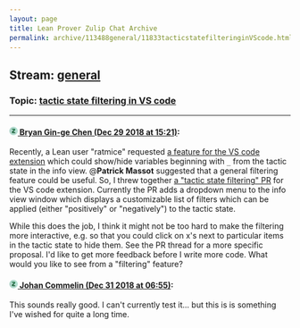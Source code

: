 ```yaml
---
layout: page
title: Lean Prover Zulip Chat Archive 
permalink: archive/113488general/11833tacticstatefilteringinVScode.html
---
```


## Stream: [general](index.html)
### Topic: [tactic state filtering in VS code](11833tacticstatefilteringinVScode.html)

---

#### [![Click to go to Zulip](../../assets/img/zulip2.png) Bryan Gin-ge Chen (Dec 29 2018 at 15:21)](https://leanprover.zulipchat.com/#narrow/stream/113488-general/topic/tactic%20state%20filtering%20in%20VS%20code/near/152706091):
Recently, a Lean user "ratmice" requested [a feature for the VS code extension](https://github.com/leanprover/vscode-lean/issues/100) which could show/hide variables beginning with `_` from the tactic state in the info view. @**Patrick Massot** suggested that a general filtering feature could be useful. So, I threw together [a "tactic state filtering" PR](https://github.com/leanprover/vscode-lean/pull/101) for the VS code extension. Currently the PR adds a dropdown menu to the info view window which displays a customizable list of filters which can be applied (either "positively" or "negatively") to the tactic state. 

While this does the job, I think it might not be too hard to make the filtering more interactive, e.g. so that you could click on x's next to particular items in the tactic state to hide them. See the PR thread for a more specific proposal. I'd like to get more feedback before I write more code. What would you like to see from a "filtering" feature?

#### [![Click to go to Zulip](../../assets/img/zulip2.png) Johan Commelin (Dec 31 2018 at 06:55)](https://leanprover.zulipchat.com/#narrow/stream/113488-general/topic/tactic%20state%20filtering%20in%20VS%20code/near/154073154):
This sounds really good. I can't currently test it... but this is is something I've wished for quite a long time.

